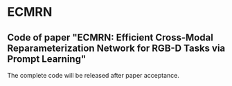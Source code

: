 # ECMRN

## Code of paper "ECMRN: Efficient Cross-Modal Reparameterization Network for RGB-D Tasks via Prompt Learning"

The complete code will be released after paper acceptance.

